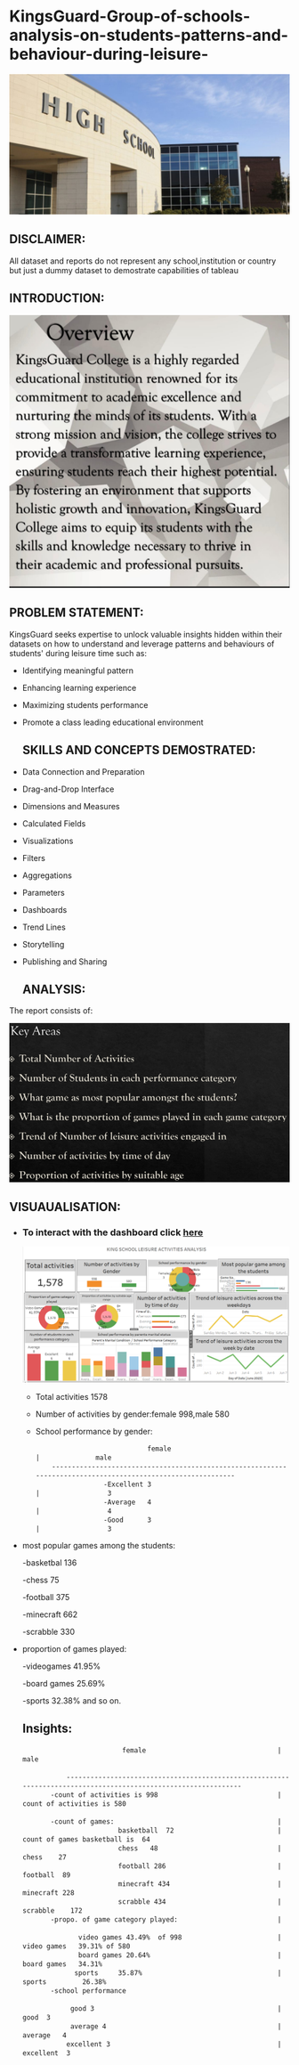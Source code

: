  # KingsGuard-Group-of-schools-analysis-on-students-patterns-and-behaviour-during-leisure-

![](school3.jfif)

## DISCLAIMER:
All dataset and reports do not represent any school,institution or country but just a dummy dataset to demostrate capabilities of tableau

## INTRODUCTION:
![](over.PNG)

 ## PROBLEM STATEMENT:
 KingsGuard seeks expertise to unlock valuable insights hidden within their datasets on how to understand and leverage patterns and behaviours of students' during leisure time such as:
 - Identifying meaningful pattern
 - Enhancing learning experience
 - Maximizing students performance
 - Promote a class leading educational environment

   ## SKILLS AND CONCEPTS DEMOSTRATED:
 - Data Connection and Preparation
 - Drag-and-Drop Interface
 - Dimensions and Measures
 - Calculated Fields
 - Visualizations
 - Filters
 - Aggregations
 - Parameters
 - Dashboards
 - Trend Lines
 - Storytelling
 - Publishing and Sharing

   ## ANALYSIS:
  The report consists of:

  
 ![](over2.PNG)

   ## VISUAUALISATION:

- ### To interact with the dashboard click  [here](https://lnkd.in/eDzg-fMN)

   ![](king.PNG)

  
  - Total activities 1578
  - Number of activities by gender:female 998,male 580
  - School performance by gender:
    
                                    female                                   |              male
            -------------------------------------------------------------------------------------------------------------
                         -Excellent 3                                        |                 3
                         -Average   4                                        |                 4
                         -Good      3                                        |                 3


 - most popular games among the students:
      
      -basketbal 136
      
      -chess  75
      
      -football  375
      
      -minecraft  662
      
      -scrabble  330
      

 - proportion of games played:
     
    -videogames 41.95%
   
    -board games  25.69%
   
    -sports  32.38%  and so on.

   ## Insights:
   

                                female                                 |                    male
                                                                                    
                  ---------------------------------------------------------------------------------------------------------------
              -count of activities is 998                              |             count of activities is 580
   
              -count of games:                                         |
                               basketball  72                          |           count of games basketball is  64
                               chess   48                              |                    chess    27
                               football 286                            |                    football  89
                               minecraft 434                           |                     minecraft 228
                               scrabble 434                            |                     scrabble    172
              -propo. of game category played:                         |
   
                     video games 43.49%  of 998                        |                    video games   39.31% of 580       
                     board games 20.64%                                |                     board games   34.31%  
                    sports     35.87%                                  |                      sports         26.38%
              -school performance

                   good 3                                              |                       good  3                                                   
                   average 4                                           |                       average   4
                  excellent 3                                          |                       excellent  3
   
   

   
